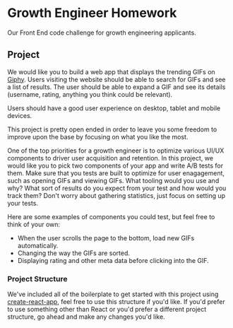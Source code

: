 # Growth Engineer Homework

Our Front End code challenge for growth engineering applicants.

## Project

We would like you to build a web app that displays the trending GIFs on [Giphy](https://giphy.com/). 
Users visiting the website should be able to search for GIFs and see a list of results. The user should be able to expand a GIF and see its details (username, rating, anything you think could be relevant).

Users should have a good user experience on desktop, tablet and mobile devices.

This project is pretty open ended in order to leave you some freedom to improve upon the base by focusing on what you like the most.

One of the top priorities for a growth engineer is to optimize various UI/UX components to driver user acquisition and retention. In this project, we would like you to pick two components of your app and write A/B tests for them. Make sure that you tests are built to optimize for user enagagement, such as opening GIFs and viewing GIFs. What tooling would you use and why? What sort of results do you expect from your test and how would you track them? Don't worry about gathering statistics, just focus on setting up your tests.

Here are some examples of components you could test, but feel free to think of your own:
- When the user scrolls the page to the bottom, load new GIFs automatically.
- Changing the way the GIFs are sorted.
- Displaying rating and other meta data before clicking into the GIF.

### Project Structure

We've included all of the boilerplate to get started with this project using [create-react-app](https://github.com/facebookincubator/create-react-app), feel free to use this structure if you'd like. If you'd prefer to use something other than React or you'd prefer a different project structure, go ahead and make any changes you'd like.
